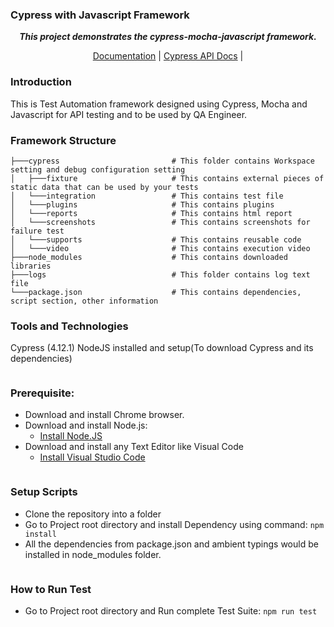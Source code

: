 ### Cypress with Javascript Framework

<p align="center">
   <i><strong>This project demonstrates the cypress-mocha-javascript framework.
</strong></i>
<p>
<p align="center">
  <a href="https://docs.cypress.io/guides/overview/why-cypress.html">Documentation</a> |
  <a href="https://docs.cypress.io/api/api/table-of-contents.html">Cypress API Docs</a> |
</p>

### Introduction 
This is Test Automation framework designed using Cypress, Mocha and Javascript for API testing and to be used by QA Engineer.

### Framework Structure
```
├───cypress                         # This folder contains Workspace setting and debug configuration setting
│   ├───fixture                     # This contains external pieces of static data that can be used by your tests
│   └───integration                 # This contains test file
│   └───plugins                     # This contains plugins
│   └───reports                     # This contains html report
│   └───screenshots                 # This contains screenshots for failure test
│   └───supports                    # This contains reusable code
│   └───video                       # This contains execution video 
├───node_modules                    # This contains downloaded libraries
├───logs                            # This folder contains log text file
└───package.json                    # This contains dependencies, script section, other information
```
### Tools and Technologies
Cypress (4.12.1)
NodeJS installed and setup(To download Cypress and its dependencies)
```
```
### Prerequisite:
* Download and install Chrome browser.
* Download and install Node.js:
  * [Install Node.JS](https://qaloop.tk/blog/install-node-js/ "Install Node.JS")
* Download and install any Text Editor like Visual Code
  * [Install Visual Studio Code](https://qaloop.tk/blog/install-visual-studio-code/ "Install Visual Studio Code")
```
```
### Setup Scripts 
* Clone the repository into a folder 
* Go to Project root directory and install Dependency using command: `npm install`
* All the dependencies from package.json and ambient typings would be installed in node_modules folder.

```
```
### How to Run Test
* Go to Project root directory and Run complete Test Suite: `npm run test`
